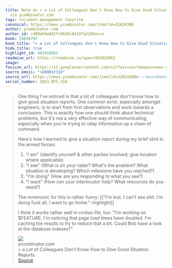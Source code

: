 ```yaml
---
title: Note on > a Lot of Colleagues Don't Know How to Give Good Situation Reports.
  via ycombinator.com
tags: incident-management favorite
canonical: https://news.ycombinator.com/item?id=32824388
author: ycombinator.com
author_id: cd99ab9e042fc66d5c84197a2293acce
book: 24850797
book_title: "> a Lot of Colleagues Don't Know How to Give Good Situation Reports."
hide_title: true
highlight_id: 483910961
readwise_url: https://readwise.io/open/483910961
image:
favicon_url: https://s2.googleusercontent.com/s2/favicons?domain=news.ycombinator.com
source_emoji: "\U0001F310"
source_url: https://news.ycombinator.com/item?id=32824388#:~:text=One%20thing%20I%27ve,the%20database%20indexes%3F%22
serial_number: 2023.NTS.319
---
```

> One thing I've noticed is that a lot of colleagues don't know how to give good situation reports. One common error, especially amongst engineers, is to start from first observations and work towards a conclusion. This is exactly how one should think about technical problems, but it's not a very effective way of communicating, especially when you're trying to relay information up a chain of command.
> 
> Here's how I learned to give a situation report during my brief stint in the armed forces:
> 1. "I am" (identify yourself & other parties involved; give location where appilcable)
> 2. "I see" (What is on your radar? What's the problem? What situation is developing? Which milestone have you reached?)
> 3. "I'm doing" (How are you responding to what you see?)
> 4. "I want" (How can your interlocutor help? What resources do you need?)
> 
> The mnemonic for this is rather funny: [["I'm lost. I can't see shit. I'm doing fuck all. I want to go home."::highlight]]
> 
> I think it works rather well in civilian life, too: "I'm working on $FEATURE. I'm noticing that page load times have doubled. I'm caching the results to try to reduce that a bit. Could Bob have a look at the database indexes?"
> <div class="quoteback-footer"><div class="quoteback-avatar"><img class="mini-favicon" src="https://s2.googleusercontent.com/s2/favicons?domain=news.ycombinator.com"></div><div class="quoteback-metadata"><div class="metadata-inner"><span style="display:none">FROM:</span><div aria-label="ycombinator.com" class="quoteback-author"> ycombinator.com</div><div aria-label="> a Lot of Colleagues Don't Know How to Give Good Situation Reports." class="quoteback-title"> > a Lot of Colleagues Don't Know How to Give Good Situation Reports.</div></div></div><div class="quoteback-backlink"><a target="_blank" aria-label="go to the full text of this quotation" rel="noopener" href="https://news.ycombinator.com/item?id=32824388#:~:text=One%20thing%20I%27ve,the%20database%20indexes%3F%22" class="quoteback-arrow"> Source</a></div></div>